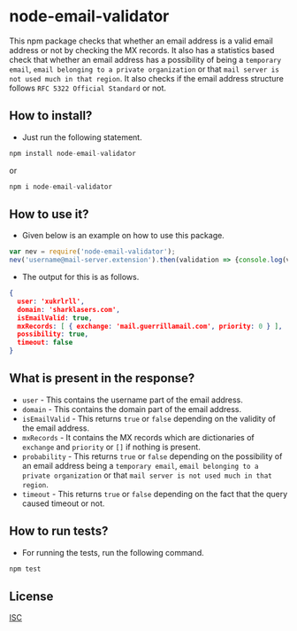# node-email-validator

This npm package checks that whether an email address is a valid email address or not by checking the MX records. It also has a statistics based check that whether an email address has a possibility of being a `temporary email`, `email belonging to a private organization` or that `mail server is not used much in that region`. It also checks if the email address structure follows `RFC 5322 Official Standard` or not.

## How to install?

* Just run the following statement.
```javascript
npm install node-email-validator
```
or
```javascript
npm i node-email-validator
```

## How to use it?

* Given below is an example on how to use this package.
```javascript
var nev = require('node-email-validator');
nev('username@mail-server.extension').then(validation => {console.log(validation);}).catch(error => console.log(error));
```
* The output for this is as follows.
```json
{
  user: 'xukrlrll',
  domain: 'sharklasers.com',
  isEmailValid: true,
  mxRecords: [ { exchange: 'mail.guerrillamail.com', priority: 0 } ],
  possibility: true,
  timeout: false
}
```

## What is present in the response?

* `user` - This contains the username part of the email address.
* `domain` - This contains the domain part of the email address.
* `isEmailValid` - This returns `true` or `false` depending on the validity of the email address.
* `mxRecords` - It contains the MX records which are dictionaries of `exchange` and `priority` or `[]` if nothing is present.
* `probability` - This returns `true` or `false` depending on the possibility of an email address being a `temporary email`, `email belonging to a private organization` or that `mail server is not used much in that region`.
* `timeout` - This returns `true` or `false` depending on the fact that the query caused timeout or not.

## How to run tests?

* For running the tests, run the following command.
```javascript
npm test
```

## License

[ISC](./LICENSE)